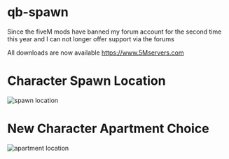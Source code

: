 # qb-spawn

Since the fiveM mods have banned my forum account for the second time this year and I can not longer offer support via the forums

All downloads are now available https://www.5Mservers.com

# Character Spawn Location
![spawn location](https://i.imgur.com/J8KTTOJ.png)

# New Character Apartment Choice
![apartment location](https://i.imgur.com/BdvYD7V.png)


